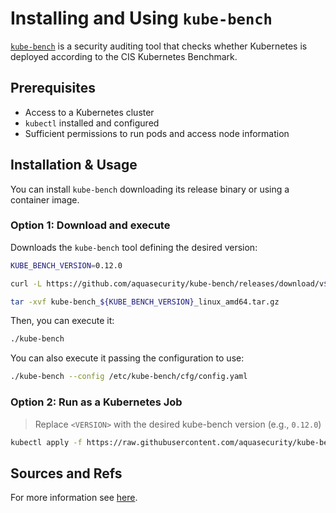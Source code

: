 # Installing and Using `kube-bench`

[`kube-bench`](https://github.com/aquasecurity/kube-bench) is a security auditing tool that checks whether Kubernetes is deployed according to the CIS Kubernetes Benchmark.

## Prerequisites

- Access to a Kubernetes cluster
- `kubectl` installed and configured
- Sufficient permissions to run pods and access node information

## Installation & Usage

You can install `kube-bench` downloading its release binary or using a container image.

### Option 1: Download and execute

Downloads the `kube-bench` tool defining the desired version:

```bash
KUBE_BENCH_VERSION=0.12.0

curl -L https://github.com/aquasecurity/kube-bench/releases/download/v${KUBE_BENCH_VERSION}/kube-bench_${KUBE_BENCH_VERSION}_linux_amd64.tar.gz -o kube-bench_${KUBE_BENCH_VERSION}_linux_amd64.tar.gz

tar -xvf kube-bench_${KUBE_BENCH_VERSION}_linux_amd64.tar.gz
```

Then, you can execute it:

```bash
./kube-bench
```

You can also execute it passing the configuration to use:
```bash
./kube-bench --config /etc/kube-bench/cfg/config.yaml
```

### Option 2: Run as a Kubernetes Job

> Replace `<VERSION>` with the desired kube-bench version (e.g., `0.12.0`)

```bash
kubectl apply -f https://raw.githubusercontent.com/aquasecurity/kube-bench/<VERSION>/job.yaml
```

## Sources and Refs

For more information see [here](https://github.com/aquasecurity/kube-bench/blob/main/docs/installation.md).